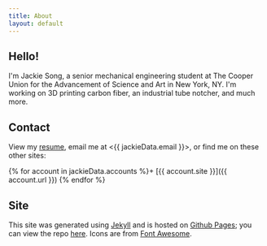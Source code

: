 ```yaml
---
title: About
layout: default
---
```


<!-- {% assign jackieData = site.data.jackie %} -->

## Hello!

I'm Jackie Song, a senior mechanical engineering student at The Cooper Union for the Advancement of Science and Art in New York, NY. I'm working on 3D printing carbon fiber, an industrial tube notcher, and much more. 

## Contact

View my [resume](/downloads/jackie-song-resume.pdf), email me at <{{ jackieData.email }}>, or find me on these other sites: 	

{% for account in jackieData.accounts %}+ 
[{{ account.site }}]({{ account.url }})
{% endfor %}

## Site

This site was generated using [Jekyll](http://jekyllrb.com) and is hosted on [Github Pages](https://pages.github.com/); you can view the repo [here](https://github.com/songjx/songjx.github.io). Icons are from [Font Awesome](http://fortawesome.github.io/Font-Awesome/). 
